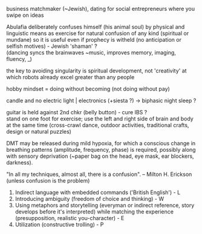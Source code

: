 business matchmaker (~Jewish), dating for social entrepreneurs where you swipe on ideas  
  
Abulafia deliberately confuses himself (his animal soul) by physical and linguistic means as exercise for natural confusion of any kind (spiritual or mundane) so it is useful even if prophecy is witheld (no anticipation or selfish motives) - Jewish 'shaman' ?  
(dancing syncs the brainwaves ~music, improves memory, imaging, fluency, _)  
  
the key to avoiding singularity is spiritual development, not 'creativity' at which robots already excel greater than any people  
  
hobby mindset = doing without becoming (not doing without pay)  
  
  
candle and no electric light | electronics (+siesta ?) -> biphasic night sleep ?

guitar is held against 2nd chkr (belly button) - cure IBS ?  
stand on one foot for exercise; use the left and right side of brain and body at the same time (cross-crawl dance, outdoor activities, traditional crafts, design or natural puzzles)  
  
  
DMT may be released during mild hypoxia, for which a conscious change in breathing patterns (amplitude, frequency, phase) is required, possibly along with sensory deprivation (~paper bag on the head, eye mask, ear blockers, darkness).  
  
  
"In all my techniques, almost all, there is a confusion". – Milton H. Erickson
(unless confusion is the problem)

1. Indirect language with embedded commands ('British English') - L
2. Introducing ambiguity (freedom of choice and thinking) - W
3. Using metaphors and storytelling (everyman or indirect reference, story develops before it's interpreted) while matching the experience (presupposition, realistic you-character) - E
4. Utilization (constructive trolling) - P

